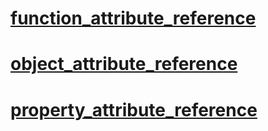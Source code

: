 
 #  [function_attribute_reference](class_reference/attribute_reference/function_attribute_reference.md) 

 #  [object_attribute_reference](class_reference/attribute_reference/object_attribute_reference.md) 

 #  [property_attribute_reference](class_reference/attribute_reference/property_attribute_reference.md)  

 